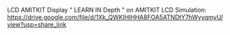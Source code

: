 LCD AMITKIT
Display " LEARN IN Depth " on AMITKIT LCD
Simulation:
https://drive.google.com/file/d/1Xk_QWKIHIHHA8FOA5ATNDtY7hWyyqmyU/view?usp=share_link
